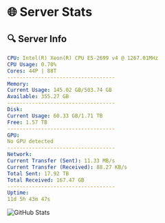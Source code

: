 # 🌐 Server Stats
## 🔍 Server Info
```yaml
CPU: Intel(R) Xeon(R) CPU E5-2699 v4 @ 1267.01MHz
CPU Usage: 0.70%
Cores: 44P | 88T
-----------------------------------
Memory:
Current Usage: 145.02 GB/503.74 GB
Available: 355.27 GB
-----------------------------------
Disk:
Current Usage: 60.33 GB/1.71 TB
Free: 1.57 TB
-----------------------------------
GPU:
No GPU detected
-----------------------------------
Network:
Current Transfer (Sent): 11.33 MB/s
Current Transfer (Received): 88.27 KB/s
Total Sent: 17.92 TB
Total Received: 167.47 GB
-----------------------------------
Uptime:
11d 5h 43m 47s
```
![GitHub Stats](https://img.shields.io/badge/Updated-2025-03-19_03:06:36-blue)